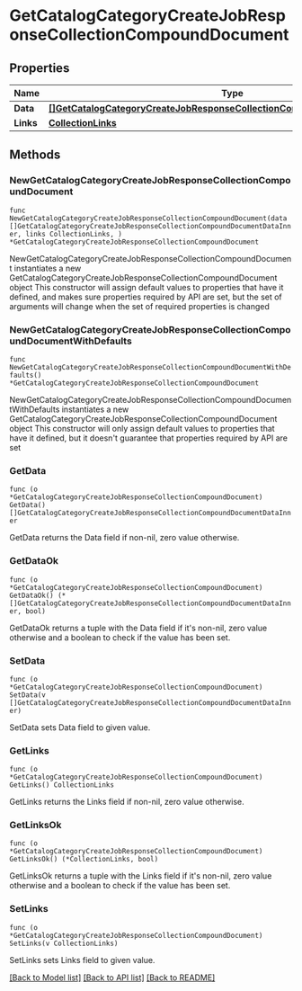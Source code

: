 # GetCatalogCategoryCreateJobResponseCollectionCompoundDocument

## Properties

Name | Type | Description | Notes
------------ | ------------- | ------------- | -------------
**Data** | [**[]GetCatalogCategoryCreateJobResponseCollectionCompoundDocumentDataInner**](GetCatalogCategoryCreateJobResponseCollectionCompoundDocumentDataInner.md) |  | 
**Links** | [**CollectionLinks**](CollectionLinks.md) |  | 

## Methods

### NewGetCatalogCategoryCreateJobResponseCollectionCompoundDocument

`func NewGetCatalogCategoryCreateJobResponseCollectionCompoundDocument(data []GetCatalogCategoryCreateJobResponseCollectionCompoundDocumentDataInner, links CollectionLinks, ) *GetCatalogCategoryCreateJobResponseCollectionCompoundDocument`

NewGetCatalogCategoryCreateJobResponseCollectionCompoundDocument instantiates a new GetCatalogCategoryCreateJobResponseCollectionCompoundDocument object
This constructor will assign default values to properties that have it defined,
and makes sure properties required by API are set, but the set of arguments
will change when the set of required properties is changed

### NewGetCatalogCategoryCreateJobResponseCollectionCompoundDocumentWithDefaults

`func NewGetCatalogCategoryCreateJobResponseCollectionCompoundDocumentWithDefaults() *GetCatalogCategoryCreateJobResponseCollectionCompoundDocument`

NewGetCatalogCategoryCreateJobResponseCollectionCompoundDocumentWithDefaults instantiates a new GetCatalogCategoryCreateJobResponseCollectionCompoundDocument object
This constructor will only assign default values to properties that have it defined,
but it doesn't guarantee that properties required by API are set

### GetData

`func (o *GetCatalogCategoryCreateJobResponseCollectionCompoundDocument) GetData() []GetCatalogCategoryCreateJobResponseCollectionCompoundDocumentDataInner`

GetData returns the Data field if non-nil, zero value otherwise.

### GetDataOk

`func (o *GetCatalogCategoryCreateJobResponseCollectionCompoundDocument) GetDataOk() (*[]GetCatalogCategoryCreateJobResponseCollectionCompoundDocumentDataInner, bool)`

GetDataOk returns a tuple with the Data field if it's non-nil, zero value otherwise
and a boolean to check if the value has been set.

### SetData

`func (o *GetCatalogCategoryCreateJobResponseCollectionCompoundDocument) SetData(v []GetCatalogCategoryCreateJobResponseCollectionCompoundDocumentDataInner)`

SetData sets Data field to given value.


### GetLinks

`func (o *GetCatalogCategoryCreateJobResponseCollectionCompoundDocument) GetLinks() CollectionLinks`

GetLinks returns the Links field if non-nil, zero value otherwise.

### GetLinksOk

`func (o *GetCatalogCategoryCreateJobResponseCollectionCompoundDocument) GetLinksOk() (*CollectionLinks, bool)`

GetLinksOk returns a tuple with the Links field if it's non-nil, zero value otherwise
and a boolean to check if the value has been set.

### SetLinks

`func (o *GetCatalogCategoryCreateJobResponseCollectionCompoundDocument) SetLinks(v CollectionLinks)`

SetLinks sets Links field to given value.



[[Back to Model list]](../README.md#documentation-for-models) [[Back to API list]](../README.md#documentation-for-api-endpoints) [[Back to README]](../README.md)


